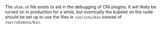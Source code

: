 The `shim.sh` file exists to aid in the debugging of CNI plugins.  It will
likely be turned on in production for a while, but eventually the kubelet on
the node should be set up to use the files in `/usr/cni/bin` instead of
`/usr/shimcni/bin`.
